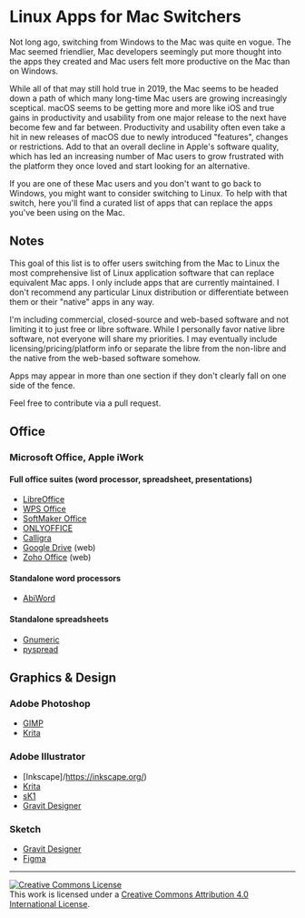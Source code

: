 # Linux Apps for Mac Switchers

Not long ago, switching from Windows to the Mac was quite en vogue. The Mac seemed friendlier, Mac developers seemingly put more thought into the apps they created and Mac users felt more productive on the Mac than on Windows.

While all of that may still hold true in 2019, the Mac seems to be headed down a path of which many long-time Mac users are growing increasingly sceptical. macOS seems to be getting more and more like iOS and true gains in productivity and usability from one major release to the next have become few and far between. Productivity and usability often even take a hit in new releases of macOS due to newly introduced "features", changes or restrictions. Add to that an overall decline in Apple's software quality, which has led an increasing number of Mac users to grow frustrated with the platform they once loved and start looking for an alternative.

If you are one of these Mac users and you don't want to go back to Windows, you might want to consider switching to Linux. To help with that switch, here you'll find a curated list of apps that can replace the apps you've been using on the Mac.

## Notes

This goal of this list is to offer users switching from the Mac to Linux the most comprehensive list of Linux application software that can replace equivalent Mac apps. I only include apps that are currently maintained. I don't recommend any particular Linux distribution or differentiate between them or their "native" apps in any way.

I'm including commercial, closed-source and web-based software and not limiting it to just free or libre software. While I personally favor native libre software, not everyone will share my priorities. I may eventually include licensing/pricing/platform info or separate the libre from the non-libre and the native from the web-based software somehow.

Apps may appear in more than one section if they don't clearly fall on one side of the fence.

Feel free to contribute via a pull request.

## Office

### Microsoft Office, Apple iWork

#### Full office suites (word processor, spreadsheet, presentations)

- [LibreOffice](https://www.libreoffice.org/)
- [WPS Office](https://www.wps.com/office/linux)
- [SoftMaker Office](https://www.softmaker.com/en/softmaker-office)
- [ONLYOFFICE](https://www.onlyoffice.com/)
- [Calligra](https://www.calligra.org/)
- [Google Drive](http://drive.google.com/) (web)
- [Zoho Office](https://www.zoho.com/office/) (web)

#### Standalone word processors

- [AbiWord](https://www.abisource.com/)

#### Standalone spreadsheets

- [Gnumeric](http://www.gnumeric.org/)
- [pyspread](https://manns.github.io/pyspread/)

## Graphics & Design

### Adobe Photoshop

- [GIMP](https://www.gimp.org/)
- [Krita](https://krita.org/)

### Adobe Illustrator

- [Inkscape]/https://inkscape.org/)
- [Krita](https://krita.org/)
- [sK1](https://sk1project.net/)
- [Gravit Designer](https://www.designer.io/)

### Sketch

- [Gravit Designer](https://www.designer.io/)
- [Figma](https://www.figma.com/)

<hr>

<a rel="license" href="http://creativecommons.org/licenses/by/4.0/"><img alt="Creative Commons License" style="border-width:0" src="https://i.creativecommons.org/l/by/4.0/88x31.png" /></a><br />This work is licensed under a <a rel="license" href="http://creativecommons.org/licenses/by/4.0/">Creative Commons Attribution 4.0 International License</a>.
